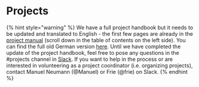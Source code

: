 # Projects

{% hint style="warning" %}
We have a full project handbook but it needs to be updated and translated to English - the first few pages are already in the [project manual](../project-manual/project-stages.md) \(scroll down in the table of contents on the left side\). You can find the full old German version [here](https://correlaid.github.io/projekthandbuch/). Until we have completed the update of the project handbook, feel free to pose any questions in the \#projects channel in [Slack](faq.md#everything-seems-to-be-on-slack-how-do-i-get-on-there). If you want to help in the process or are interested in volunteering as a project coordinator \(i.e. organizing projects\), contact Manuel Neumann \(@Manuel\) or Frie \(@frie\) on Slack.
{% endhint %}



